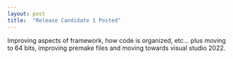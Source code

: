 ```yaml
---
layout: post
title:  "Release Candidate 1 Posted"
---
```

Improving aspects of framework, how code is organized, etc... plus moving to 64 bits, improving premake files and moving towards visual studio 2022.